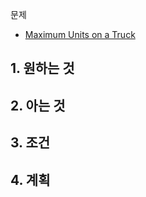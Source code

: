 문제
- [Maximum Units on a Truck](https://leetcode.com/problems/maximum-units-on-a-truck/)

## 1. 원하는 것

## 2. 아는 것

## 3. 조건

## 4. 계획

